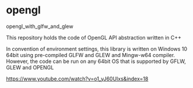 # opengl

opengl_with_glfw_and_glew

This repository holds the code of OpenGL API abstraction written in C++

In convention of environment settings, this library is written on Windows 10 64bit using pre-compiled GLFW and GLEW and Mingw-w64 compiler. However, the code can be run on any 64bit OS that is supported by GFLW, GLEW and OPENGL


https://www.youtube.com/watch?v=o1_yJ60UIxs&index=18
